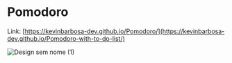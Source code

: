 # Pomodoro
Link: [https://kevinbarbosa-dev.github.io/Pomodoro/](https://kevinbarbosa-dev.github.io/Pomodoro-with-to-do-list/)

![Design sem nome (1)](https://github.com/Kevinbarbosa-Dev/Pomodoro/assets/100783508/ee92d6e2-9ec8-41f8-897f-5c85010552c2)

